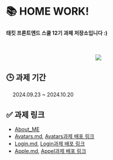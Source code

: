 # 📚 HOME WORK!

#### 태킷 프론트엔드 스쿨 12기 과제 저장소입니다 :)

</br>

<p align="center">
<img src=https://github.com/user-attachments/assets/d96bffb6-944b-408e-8e0f-0e17ab1f7cd1 />
</p>

## 🕒 과제 기간

&emsp; 2024.09.23 ~ 2024.10.20

## ✅ 과제 링크

- [About_ME](https://github.com/BomEllen/homework/blob/131065593c0141dabc4920e79f155a688a48f2cf/about-me.md)
- [Avatars.md](./md/avatars.md), [Avatars과제 배포 링크](https://bomellen.github.io/homework/avatars/avatars.html)
- [Login.md](./md/login.md), [Login과제 배포 링크](https://bomellen.github.io/homework/login/login.html)
- [Apple.md](./md/apple.md), [Appel과제 배포 링크](https://bomellen.github.io/homework/apple/apple.html)

</br>
</br>
